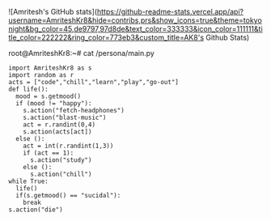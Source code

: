 ![Amritesh's GitHub stats](https://github-readme-stats.vercel.app/api?username=AmriteshKr8&hide=contribs,prs&show_icons=true&theme=tokyonight&bg_color=45,de9797,97d8de&text_color=333333&icon_color=111111&title_color=222222&ring_color=773eb3&custom_title=AK8's Github Stats)

root@AmriteshKr8:~# cat /persona/main.py
```
import AmriteshKr8 as s
import random as r
acts = ["code","chill","learn","play","go-out"]
def life():
  mood = s.getmood()
  if (mood != "happy"):
    s.action("fetch-headphones")
    s.action("blast-music")
    act = r.randint(0,4)
    s.action(acts[act])
  else ():
    act = int(r.randint(1,3))
    if (act == 1):
      s.action("study")
    else ():
      s.action("chill")
while True:
  life()
  if(s.getmood() == "sucidal"):
    break
s.action("die")
```
